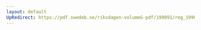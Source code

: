 ```yaml
---
layout: default
UpRedirect: https://pdf.swedeb.se/riksdagen-volumeG-pdf/199091/reg_199091/reg_199091_1037.pdf
---
```

